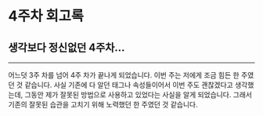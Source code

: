 # 4주차 회고록

## 생각보다 정신없던 4주차...

---

어느덧 3주 차를 넘어 4주 차가 끝나게 되었습니다.
이번 주는 저에게 조금 힘든 한 주였던 것 같습니다.
사실 기존에 다 알던 태그나 속성들이어서 이번 주도 괜찮겠다고 생각했는데,
그동안 제가 잘못된 방법으로 사용하고 있었다는 사실을 알게 되었습니다.
그래서 기존의 잘못된 습관을 고치기 위해 노력했던 한 주였던 것 같습니다.
